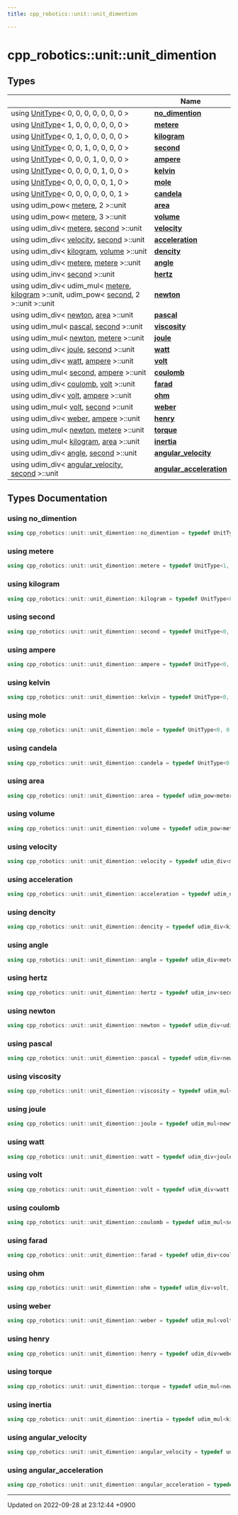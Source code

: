 ```yaml
---
title: cpp_robotics::unit::unit_dimention

---
```


# cpp_robotics::unit::unit_dimention



## Types

|                | Name           |
| -------------- | -------------- |
| using [UnitType](/cpp_robotics/doxybook/Classes/structcpp__robotics_1_1unit_1_1UnitType/)< 0, 0, 0, 0, 0, 0, 0 > | **[no_dimention](/cpp_robotics/doxybook/Namespaces/namespacecpp__robotics_1_1unit_1_1unit__dimention/#using-no-dimention)**  |
| using [UnitType](/cpp_robotics/doxybook/Classes/structcpp__robotics_1_1unit_1_1UnitType/)< 1, 0, 0, 0, 0, 0, 0 > | **[metere](/cpp_robotics/doxybook/Namespaces/namespacecpp__robotics_1_1unit_1_1unit__dimention/#using-metere)**  |
| using [UnitType](/cpp_robotics/doxybook/Classes/structcpp__robotics_1_1unit_1_1UnitType/)< 0, 1, 0, 0, 0, 0, 0 > | **[kilogram](/cpp_robotics/doxybook/Namespaces/namespacecpp__robotics_1_1unit_1_1unit__dimention/#using-kilogram)**  |
| using [UnitType](/cpp_robotics/doxybook/Classes/structcpp__robotics_1_1unit_1_1UnitType/)< 0, 0, 1, 0, 0, 0, 0 > | **[second](/cpp_robotics/doxybook/Namespaces/namespacecpp__robotics_1_1unit_1_1unit__dimention/#using-second)**  |
| using [UnitType](/cpp_robotics/doxybook/Classes/structcpp__robotics_1_1unit_1_1UnitType/)< 0, 0, 0, 1, 0, 0, 0 > | **[ampere](/cpp_robotics/doxybook/Namespaces/namespacecpp__robotics_1_1unit_1_1unit__dimention/#using-ampere)**  |
| using [UnitType](/cpp_robotics/doxybook/Classes/structcpp__robotics_1_1unit_1_1UnitType/)< 0, 0, 0, 0, 1, 0, 0 > | **[kelvin](/cpp_robotics/doxybook/Namespaces/namespacecpp__robotics_1_1unit_1_1unit__dimention/#using-kelvin)**  |
| using [UnitType](/cpp_robotics/doxybook/Classes/structcpp__robotics_1_1unit_1_1UnitType/)< 0, 0, 0, 0, 0, 1, 0 > | **[mole](/cpp_robotics/doxybook/Namespaces/namespacecpp__robotics_1_1unit_1_1unit__dimention/#using-mole)**  |
| using [UnitType](/cpp_robotics/doxybook/Classes/structcpp__robotics_1_1unit_1_1UnitType/)< 0, 0, 0, 0, 0, 0, 1 > | **[candela](/cpp_robotics/doxybook/Namespaces/namespacecpp__robotics_1_1unit_1_1unit__dimention/#using-candela)**  |
| using udim_pow< [metere](/cpp_robotics/doxybook/Namespaces/namespacecpp__robotics_1_1unit_1_1unit__dimention/#using-metere), 2 >::unit | **[area](/cpp_robotics/doxybook/Namespaces/namespacecpp__robotics_1_1unit_1_1unit__dimention/#using-area)**  |
| using udim_pow< [metere](/cpp_robotics/doxybook/Namespaces/namespacecpp__robotics_1_1unit_1_1unit__dimention/#using-metere), 3 >::unit | **[volume](/cpp_robotics/doxybook/Namespaces/namespacecpp__robotics_1_1unit_1_1unit__dimention/#using-volume)**  |
| using udim_div< [metere](/cpp_robotics/doxybook/Namespaces/namespacecpp__robotics_1_1unit_1_1unit__dimention/#using-metere), [second](/cpp_robotics/doxybook/Namespaces/namespacecpp__robotics_1_1unit_1_1unit__dimention/#using-second) >::unit | **[velocity](/cpp_robotics/doxybook/Namespaces/namespacecpp__robotics_1_1unit_1_1unit__dimention/#using-velocity)**  |
| using udim_div< [velocity](/cpp_robotics/doxybook/Namespaces/namespacecpp__robotics_1_1unit_1_1unit__dimention/#using-velocity), [second](/cpp_robotics/doxybook/Namespaces/namespacecpp__robotics_1_1unit_1_1unit__dimention/#using-second) >::unit | **[acceleration](/cpp_robotics/doxybook/Namespaces/namespacecpp__robotics_1_1unit_1_1unit__dimention/#using-acceleration)**  |
| using udim_div< [kilogram](/cpp_robotics/doxybook/Namespaces/namespacecpp__robotics_1_1unit_1_1unit__dimention/#using-kilogram), [volume](/cpp_robotics/doxybook/Namespaces/namespacecpp__robotics_1_1unit_1_1unit__dimention/#using-volume) >::unit | **[dencity](/cpp_robotics/doxybook/Namespaces/namespacecpp__robotics_1_1unit_1_1unit__dimention/#using-dencity)**  |
| using udim_div< [metere](/cpp_robotics/doxybook/Namespaces/namespacecpp__robotics_1_1unit_1_1unit__dimention/#using-metere), [metere](/cpp_robotics/doxybook/Namespaces/namespacecpp__robotics_1_1unit_1_1unit__dimention/#using-metere) >::unit | **[angle](/cpp_robotics/doxybook/Namespaces/namespacecpp__robotics_1_1unit_1_1unit__dimention/#using-angle)**  |
| using udim_inv< [second](/cpp_robotics/doxybook/Namespaces/namespacecpp__robotics_1_1unit_1_1unit__dimention/#using-second) >::unit | **[hertz](/cpp_robotics/doxybook/Namespaces/namespacecpp__robotics_1_1unit_1_1unit__dimention/#using-hertz)**  |
| using udim_div< udim_mul< [metere](/cpp_robotics/doxybook/Namespaces/namespacecpp__robotics_1_1unit_1_1unit__dimention/#using-metere), [kilogram](/cpp_robotics/doxybook/Namespaces/namespacecpp__robotics_1_1unit_1_1unit__dimention/#using-kilogram) >::unit, udim_pow< [second](/cpp_robotics/doxybook/Namespaces/namespacecpp__robotics_1_1unit_1_1unit__dimention/#using-second), 2 >::unit >::unit | **[newton](/cpp_robotics/doxybook/Namespaces/namespacecpp__robotics_1_1unit_1_1unit__dimention/#using-newton)**  |
| using udim_div< [newton](/cpp_robotics/doxybook/Namespaces/namespacecpp__robotics_1_1unit_1_1unit__dimention/#using-newton), [area](/cpp_robotics/doxybook/Namespaces/namespacecpp__robotics_1_1unit_1_1unit__dimention/#using-area) >::unit | **[pascal](/cpp_robotics/doxybook/Namespaces/namespacecpp__robotics_1_1unit_1_1unit__dimention/#using-pascal)**  |
| using udim_mul< [pascal](/cpp_robotics/doxybook/Namespaces/namespacecpp__robotics_1_1unit_1_1unit__dimention/#using-pascal), [second](/cpp_robotics/doxybook/Namespaces/namespacecpp__robotics_1_1unit_1_1unit__dimention/#using-second) >::unit | **[viscosity](/cpp_robotics/doxybook/Namespaces/namespacecpp__robotics_1_1unit_1_1unit__dimention/#using-viscosity)**  |
| using udim_mul< [newton](/cpp_robotics/doxybook/Namespaces/namespacecpp__robotics_1_1unit_1_1unit__dimention/#using-newton), [metere](/cpp_robotics/doxybook/Namespaces/namespacecpp__robotics_1_1unit_1_1unit__dimention/#using-metere) >::unit | **[joule](/cpp_robotics/doxybook/Namespaces/namespacecpp__robotics_1_1unit_1_1unit__dimention/#using-joule)**  |
| using udim_div< [joule](/cpp_robotics/doxybook/Namespaces/namespacecpp__robotics_1_1unit_1_1unit__dimention/#using-joule), [second](/cpp_robotics/doxybook/Namespaces/namespacecpp__robotics_1_1unit_1_1unit__dimention/#using-second) >::unit | **[watt](/cpp_robotics/doxybook/Namespaces/namespacecpp__robotics_1_1unit_1_1unit__dimention/#using-watt)**  |
| using udim_div< [watt](/cpp_robotics/doxybook/Namespaces/namespacecpp__robotics_1_1unit_1_1unit__dimention/#using-watt), [ampere](/cpp_robotics/doxybook/Namespaces/namespacecpp__robotics_1_1unit_1_1unit__dimention/#using-ampere) >::unit | **[volt](/cpp_robotics/doxybook/Namespaces/namespacecpp__robotics_1_1unit_1_1unit__dimention/#using-volt)**  |
| using udim_mul< [second](/cpp_robotics/doxybook/Namespaces/namespacecpp__robotics_1_1unit_1_1unit__dimention/#using-second), [ampere](/cpp_robotics/doxybook/Namespaces/namespacecpp__robotics_1_1unit_1_1unit__dimention/#using-ampere) >::unit | **[coulomb](/cpp_robotics/doxybook/Namespaces/namespacecpp__robotics_1_1unit_1_1unit__dimention/#using-coulomb)**  |
| using udim_div< [coulomb](/cpp_robotics/doxybook/Namespaces/namespacecpp__robotics_1_1unit_1_1unit__dimention/#using-coulomb), [volt](/cpp_robotics/doxybook/Namespaces/namespacecpp__robotics_1_1unit_1_1unit__dimention/#using-volt) >::unit | **[farad](/cpp_robotics/doxybook/Namespaces/namespacecpp__robotics_1_1unit_1_1unit__dimention/#using-farad)**  |
| using udim_div< [volt](/cpp_robotics/doxybook/Namespaces/namespacecpp__robotics_1_1unit_1_1unit__dimention/#using-volt), [ampere](/cpp_robotics/doxybook/Namespaces/namespacecpp__robotics_1_1unit_1_1unit__dimention/#using-ampere) >::unit | **[ohm](/cpp_robotics/doxybook/Namespaces/namespacecpp__robotics_1_1unit_1_1unit__dimention/#using-ohm)**  |
| using udim_mul< [volt](/cpp_robotics/doxybook/Namespaces/namespacecpp__robotics_1_1unit_1_1unit__dimention/#using-volt), [second](/cpp_robotics/doxybook/Namespaces/namespacecpp__robotics_1_1unit_1_1unit__dimention/#using-second) >::unit | **[weber](/cpp_robotics/doxybook/Namespaces/namespacecpp__robotics_1_1unit_1_1unit__dimention/#using-weber)**  |
| using udim_div< [weber](/cpp_robotics/doxybook/Namespaces/namespacecpp__robotics_1_1unit_1_1unit__dimention/#using-weber), [ampere](/cpp_robotics/doxybook/Namespaces/namespacecpp__robotics_1_1unit_1_1unit__dimention/#using-ampere) >::unit | **[henry](/cpp_robotics/doxybook/Namespaces/namespacecpp__robotics_1_1unit_1_1unit__dimention/#using-henry)**  |
| using udim_mul< [newton](/cpp_robotics/doxybook/Namespaces/namespacecpp__robotics_1_1unit_1_1unit__dimention/#using-newton), [metere](/cpp_robotics/doxybook/Namespaces/namespacecpp__robotics_1_1unit_1_1unit__dimention/#using-metere) >::unit | **[torque](/cpp_robotics/doxybook/Namespaces/namespacecpp__robotics_1_1unit_1_1unit__dimention/#using-torque)**  |
| using udim_mul< [kilogram](/cpp_robotics/doxybook/Namespaces/namespacecpp__robotics_1_1unit_1_1unit__dimention/#using-kilogram), [area](/cpp_robotics/doxybook/Namespaces/namespacecpp__robotics_1_1unit_1_1unit__dimention/#using-area) >::unit | **[inertia](/cpp_robotics/doxybook/Namespaces/namespacecpp__robotics_1_1unit_1_1unit__dimention/#using-inertia)**  |
| using udim_div< [angle](/cpp_robotics/doxybook/Namespaces/namespacecpp__robotics_1_1unit_1_1unit__dimention/#using-angle), [second](/cpp_robotics/doxybook/Namespaces/namespacecpp__robotics_1_1unit_1_1unit__dimention/#using-second) >::unit | **[angular_velocity](/cpp_robotics/doxybook/Namespaces/namespacecpp__robotics_1_1unit_1_1unit__dimention/#using-angular-velocity)**  |
| using udim_div< [angular_velocity](/cpp_robotics/doxybook/Namespaces/namespacecpp__robotics_1_1unit_1_1unit__dimention/#using-angular-velocity), [second](/cpp_robotics/doxybook/Namespaces/namespacecpp__robotics_1_1unit_1_1unit__dimention/#using-second) >::unit | **[angular_acceleration](/cpp_robotics/doxybook/Namespaces/namespacecpp__robotics_1_1unit_1_1unit__dimention/#using-angular-acceleration)**  |

## Types Documentation

### using no_dimention

```cpp
using cpp_robotics::unit::unit_dimention::no_dimention = typedef UnitType<0, 0, 0, 0, 0, 0, 0>;
```


### using metere

```cpp
using cpp_robotics::unit::unit_dimention::metere = typedef UnitType<1, 0, 0, 0, 0, 0, 0>;
```


### using kilogram

```cpp
using cpp_robotics::unit::unit_dimention::kilogram = typedef UnitType<0, 1, 0, 0, 0, 0, 0>;
```


### using second

```cpp
using cpp_robotics::unit::unit_dimention::second = typedef UnitType<0, 0, 1, 0, 0, 0, 0>;
```


### using ampere

```cpp
using cpp_robotics::unit::unit_dimention::ampere = typedef UnitType<0, 0, 0, 1, 0, 0, 0>;
```


### using kelvin

```cpp
using cpp_robotics::unit::unit_dimention::kelvin = typedef UnitType<0, 0, 0, 0, 1, 0, 0>;
```


### using mole

```cpp
using cpp_robotics::unit::unit_dimention::mole = typedef UnitType<0, 0, 0, 0, 0, 1, 0>;
```


### using candela

```cpp
using cpp_robotics::unit::unit_dimention::candela = typedef UnitType<0, 0, 0, 0, 0, 0, 1>;
```


### using area

```cpp
using cpp_robotics::unit::unit_dimention::area = typedef udim_pow<metere, 2>::unit;
```


### using volume

```cpp
using cpp_robotics::unit::unit_dimention::volume = typedef udim_pow<metere, 3>::unit;
```


### using velocity

```cpp
using cpp_robotics::unit::unit_dimention::velocity = typedef udim_div<metere, second>::unit;
```


### using acceleration

```cpp
using cpp_robotics::unit::unit_dimention::acceleration = typedef udim_div<velocity, second>::unit;
```


### using dencity

```cpp
using cpp_robotics::unit::unit_dimention::dencity = typedef udim_div<kilogram, volume>::unit;
```


### using angle

```cpp
using cpp_robotics::unit::unit_dimention::angle = typedef udim_div<metere, metere>::unit;
```


### using hertz

```cpp
using cpp_robotics::unit::unit_dimention::hertz = typedef udim_inv<second>::unit;
```


### using newton

```cpp
using cpp_robotics::unit::unit_dimention::newton = typedef udim_div<udim_mul<metere, kilogram>::unit, udim_pow<second, 2>::unit>::unit;
```


### using pascal

```cpp
using cpp_robotics::unit::unit_dimention::pascal = typedef udim_div<newton, area>::unit;
```


### using viscosity

```cpp
using cpp_robotics::unit::unit_dimention::viscosity = typedef udim_mul<pascal, second>::unit;
```


### using joule

```cpp
using cpp_robotics::unit::unit_dimention::joule = typedef udim_mul<newton, metere>::unit;
```


### using watt

```cpp
using cpp_robotics::unit::unit_dimention::watt = typedef udim_div<joule, second>::unit;
```


### using volt

```cpp
using cpp_robotics::unit::unit_dimention::volt = typedef udim_div<watt, ampere>::unit;
```


### using coulomb

```cpp
using cpp_robotics::unit::unit_dimention::coulomb = typedef udim_mul<second, ampere>::unit;
```


### using farad

```cpp
using cpp_robotics::unit::unit_dimention::farad = typedef udim_div<coulomb, volt>::unit;
```


### using ohm

```cpp
using cpp_robotics::unit::unit_dimention::ohm = typedef udim_div<volt, ampere>::unit;
```


### using weber

```cpp
using cpp_robotics::unit::unit_dimention::weber = typedef udim_mul<volt, second>::unit;
```


### using henry

```cpp
using cpp_robotics::unit::unit_dimention::henry = typedef udim_div<weber, ampere>::unit;
```


### using torque

```cpp
using cpp_robotics::unit::unit_dimention::torque = typedef udim_mul<newton, metere>::unit;
```


### using inertia

```cpp
using cpp_robotics::unit::unit_dimention::inertia = typedef udim_mul<kilogram, area>::unit;
```


### using angular_velocity

```cpp
using cpp_robotics::unit::unit_dimention::angular_velocity = typedef udim_div<angle, second>::unit;
```


### using angular_acceleration

```cpp
using cpp_robotics::unit::unit_dimention::angular_acceleration = typedef udim_div<angular_velocity, second>::unit;
```







-------------------------------

Updated on 2022-09-28 at 23:12:44 +0900